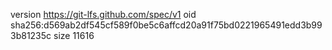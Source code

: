 version https://git-lfs.github.com/spec/v1
oid sha256:d569ab2df545cf589f0be5c6affcd20a91f75bd0221965491edd3b993b81235c
size 11616
